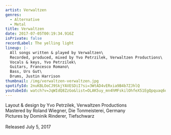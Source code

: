 ```yaml
---
artist: Verwaltzen
genres:
  - Alternative
  - Metal
title: Verwaltzen
date: 2017-07-05T00:19:34.916Z
isPrivate: false
recordLabel: The yelling light
lineup: |-
  All songs written & played by Verwaltzen\
  Recorded, produced, mixed by Yvo Petrzilek, Verwaltzen Productions\
  Vocals & keys, Yvo Petrzilek\
  Guitars, Francesco Romano\
  Bass, Urs Gut\
  Drums, Justin Harrison
thumbnail: /img/verwaltzen-verwaltzen.jpg
spotifyId: 2nuKBLOoCJ9SkjYAVESDiI?si=3WtAD4vERxia9B4b7ZJhlQ
youtubeId: watch?v=JqWIdQ8ZzGo&list=OLAK5uy_mn4hMFskilOhfeX51EgQpquaq6oEwOnJA
---
```

Layout & design by Yvo Petrzilek, Verwaltzen Productions\
Mastered by Roland Wiegner, Die Tonmeisterei, Germany\
Pictures by Dominik Rinderer, Tiefschwarz\
\
Released July 5, 2017
